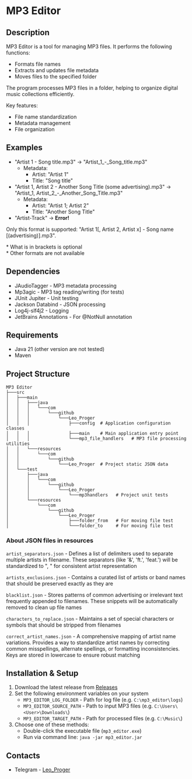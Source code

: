 # MP3 Editor

## Description

MP3 Editor is a tool for managing MP3 files. It performs the following functions:

- Formats file names
- Extracts and updates file metadata
- Moves files to the specified folder

The program processes MP3 files in a folder, helping to organize digital music collections efficiently.

Key features:

- File name standardization
- Metadata management
- File organization

## Examples

- "Artist 1 - Song title.mp3" -> "Artist_1_-_Song_title.mp3"
    - Metadata:
        - Artist: "Artist 1"
        - Title: "Song title"
- "Artist 1, Artist 2 - Another Song Title (some advertising).mp3" -> "Artist_1, Artist_2_-_Another_Song_Title.mp3"
    - Metadata:
        - Artist: "Artist 1; Artist 2"
        - Title: "Another Song Title"
- "Artist-Track" -> **Error!**

Only this format is supported: "Artist 1[, Artist 2, Artist x] - Song name [(advertising)].mp3".

\* What is in brackets is optional \
\* Other formats are not available

## Dependencies

- JAudioTagger - MP3 metadata processing
- Mp3agic - MP3 tag reading/writing (for tests)
- JUnit Jupiter - Unit testing
- Jackson Databind - JSON processing
- Log4j-slf4j2 - Logging
- JetBrains Annotations - For @NotNull annotation

## Requirements

- Java 21 (other version are not tested)
- Maven

## Project Structure

```
MP3 Editor
├───src
│   ├───main
│   │   ├───java
│   │   │   └───com
│   │   │       └───github
│   │   │           └───Leo_Proger
│   │   │               ├───config  # Application configuration classes
│   │   │               ├───main    # Main application entry point
│   │   │               └───mp3_file_handlers   # MP3 file processing utilities
│   │   └───resources
│   │       └───com
│   │           └───github
│   │               └───Leo_Proger  # Project static JSON data
│   └───test
│       ├───java
│       │   └───com
│       │       └───github
│       │           └───Leo_Proger
│       │               └───mp3handlers   # Project unit tests
│       └───resources
│           └───com
│               └───github
│                   └───Leo_Proger
│                       ├───folder_from   # For moving file test
│                       └───folder_to     # For moving file test
```

### About JSON files in resources

`artist_separators.json` - Defines a list of delimiters used to separate multiple artists in filename. These
separators (like '&', 'ft.', 'feat.') will be standardized to ", " for consistent artist representation

`artists_exclusions.json` - Contains a curated list of artists or band names that should be preserved exactly as they
are

`blacklist.json` - Stores patterns of common advertising or irrelevant text frequently appended to filenames. These
snippets will be automatically removed to clean up file names

`characters_to_replace.json` - Maintains a set of special characters or symbols that should be stripped from filenames

`correct_artist_names.json` - A comprehensive mapping of artist name variations. Provides a way to standardize artist
names by correcting common misspellings, alternate spellings, or formatting inconsistencies. Keys are stored in
lowercase to ensure robust matching

## Installation & Setup

1. Download the latest release from [Releases](https://github.com/Leo-Proger/mp3-editor/releases)
2. Set the following environment variables on your system
    - `MP3_EDITOR_LOG_FOLDER` - Path for log file (e.g. `C:\mp3_editor\logs`)
    - `MP3_EDITOR_SOURCE_PATH` - Path to input MP3 files (e.g. `C:\Users\<User>\Downloads\`)
    - `MP3_EDITOR_TARGET_PATH` - Path for processed files (e.g. `C:\Music\`)
3. Choose one of these methods:
    - Double-click the executable file (`mp3_editor.exe`)
    - Run via command line: `java -jar mp3_editor.jar`

## Contacts

- Telegram - [Leo_Proger](https://t.me/leo_proger)